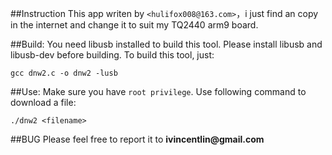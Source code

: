 ##Instruction
This app writen by `<hulifox008@163.com>`，i just find an copy in the internet and change
it to suit my TQ2440 arm9 board.

##Build:
You need libusb installed to build this tool. 
Please install libusb and libusb-dev before building.
To build this tool, just:
	
    gcc dnw2.c -o dnw2 -lusb

##Use:
Make sure you have `root privilege`. Use following 
command to download a file:

	./dnw2 <filename>

##BUG
Please feel free to report it to __ivincentlin@gmail.com__

